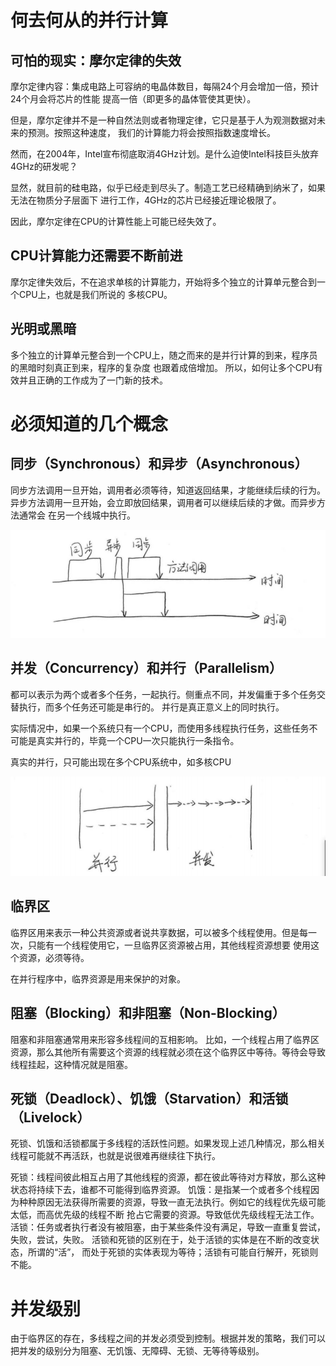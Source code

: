 # 何去何从的并行计算

## 可怕的现实：摩尔定律的失效

摩尔定律内容：集成电路上可容纳的电晶体数目，每隔24个月会增加一倍，预计24个月会将芯片的性能
提高一倍（即更多的晶体管使其更快）。

但是，摩尔定律并不是一种自然法则或者物理定律，它只是基于人为观测数据对未来的预测。按照这种速度，
我们的计算能力将会按照指数速度增长。

然而，在2004年，Intel宣布彻底取消4GHz计划。是什么迫使Intel科技巨头放弃4GHz的研发呢？

显然，就目前的硅电路，似乎已经走到尽头了。制造工艺已经精确到纳米了，如果无法在物质分子层面下
进行工作，4GHz的芯片已经接近理论极限了。

因此，摩尔定律在CPU的计算性能上可能已经失效了。

## CPU计算能力还需要不断前进

摩尔定律失效后，不在追求单核的计算能力，开始将多个独立的计算单元整合到一个CPU上，也就是我们所说的
多核CPU。

## 光明或黑暗

多个独立的计算单元整合到一个CPU上，随之而来的是并行计算的到来，程序员的黑暗时刻真正到来，程序的复杂度
也跟着成倍增加。
所以，如何让多个CPU有效并且正确的工作成为了一门新的技术。


# 必须知道的几个概念

## 同步（Synchronous）和异步（Asynchronous）

同步方法调用一旦开始，调用者必须等待，知道返回结果，才能继续后续的行为。
异步方法调用一旦开始，会立即放回结果，调用者可以继续后续的才做。而异步方法通常会
在另一个线城中执行。

![Image text](https://raw.githubusercontent.com/KINGLBT/java-concurrent-study/master/image/chapter1/1-1.png)

## 并发（Concurrency）和并行（Parallelism）

都可以表示为两个或者多个任务，一起执行。侧重点不同，并发偏重于多个任务交替执行，而多个任务还可能是串行的。
并行是真正意义上的同时执行。

实际情况中，如果一个系统只有一个CPU，而使用多线程执行任务，这些任务不可能是真实并行的，毕竟一个CPU一次只能执行一条指令。

真实的并行，只可能出现在多个CPU系统中，如多核CPU

![Image text](https://raw.githubusercontent.com/KINGLBT/java-concurrent-study/master/image/chapter1/1-2.png)

## 临界区

临界区用来表示一种公共资源或者说共享数据，可以被多个线程使用。但是每一次，只能有一个线程使用它，一旦临界区资源被占用，其他线程资源想要
使用这个资源，必须等待。

在并行程序中，临界资源是用来保护的对象。

## 阻塞（Blocking）和非阻塞（Non-Blocking）

阻塞和非阻塞通常用来形容多线程间的互相影响。
比如，一个线程占用了临界区资源，那么其他所有需要这个资源的线程就必须在这个临界区中等待。等待会导致线程挂起，这种情况就是阻塞。

## 死锁（Deadlock）、饥饿（Starvation）和活锁（Livelock）
死锁、饥饿和活锁都属于多线程的活跃性问题。如果发现上述几种情况，那么相关线程可能就不再活跃，也就是说很难再继续往下执行。

死锁：线程间彼此相互占用了其他线程的资源，都在彼此等待对方释放，那么这种状态将持续下去，谁都不可能得到临界资源。
饥饿：是指某一个或者多个线程因为种种原因无法获得所需要的资源，导致一直无法执行。例如它的线程优先级可能太低，而高优先级的线程不断
抢占它需要的资源。导致低优先级线程无法工作。
活锁：任务或者执行者没有被阻塞，由于某些条件没有满足，导致一直重复尝试，失败，尝试，失败。 活锁和死锁的区别在于，处于活锁的实体是在不断的改变状态，所谓的“活”， 而处于死锁的实体表现为等待；活锁有可能自行解开，死锁则不能。

# 并发级别

由于临界区的存在，多线程之间的并发必须受到控制。根据并发的策略，我们可以把并发的级别分为阻塞、无饥饿、无障碍、无锁、无等待等级别。